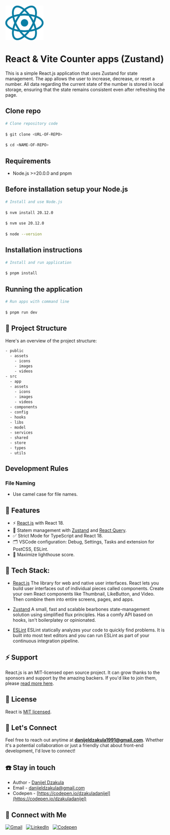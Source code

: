 <p align="left">
    <a href="https://react.dev/" target="_blank">
        <img src="https://raw.githubusercontent.com/danijeldzakula/readme-logo-source/30e73ba8e5b45a943008018fa97c5a582270ba92/public/assets/images/logo_light.svg" width="120" alt="ReactJs Logo" />
    </a>
</p>

# React & Vite Counter apps (Zustand)

This is a simple React.js application that uses Zustand for state management. The app allows the user to increase, decrease, or reset a number. All data regarding the current state of the number is stored in local storage, ensuring that the state remains consistent even after refreshing the page.

## Clone repo

```bash 
# Clone repository code 

$ git clone <URL-OF-REPO>

$ cd <NAME-OF-REPO>
```

## Requirements
 - Node.js >=20.0.0 and pnpm

## Before installation setup your Node.js

```bash
# Install and use Node.js

$ nvm install 20.12.0

$ nvm use 20.12.0

$ node --version
```

## Installation instructions

```bash
# Install and run application 

$ pnpm install
```

## Running the application

```bash
# Run apps with command line 

$ pnpm run dev
```

## 🧱 Project Structure

Here's an overview of the project structure:

```plaintext
- public
  - assets
    - icons
    - images
    - videos
- src
  - app
  - assets
    - icons
    - images
    - videos
  - components
  - config
  - hooks
  - libs
  - model
  - services
  - shared
  - store
  - types 
  - utils
```

## Development Rules

### File Naming

- Use camel case for file names.

## 🚀 Features 

- ⚡ [React.js](https://react.dev/) with React 18.
- 🧰 Statem management with [Zustand](https://zustand-demo.pmnd.rs/) and [React Query](https://tanstack.com/query/latest/).
- ✅ Strict Mode for TypeScript and React 18.
- 🗂 VSCode configuration: Debug, Settings, Tasks and extension for PostCSS, ESLint.
- 💯 Maximize lighthouse score.

## 📡 Tech Stack:

- [React.js](https://react.dev/) The library for web and native user interfaces. React lets you build user interfaces out of individual pieces called components. Create your own React components like Thumbnail, LikeButton, and Video. Then combine them into entire screens, pages, and apps.

- [Zustand](https://zustand-demo.pmnd.rs/) A small, fast and scalable bearbones state-management solution using simplified flux principles. Has a comfy API based on hooks, isn't boilerplatey or opinionated.

- [ESLint](https://eslint.org/) ESLint statically analyzes your code to quickly find problems. It is built into most text editors and you can run ESLint as part of your continuous integration pipeline.

## ⚡ Support

React.js is an MIT-licensed open source project. It can grow thanks to the sponsors and support by the amazing backers. If you'd like to join them, please [read more here](https://legacy.reactjs.org/community/support.html).

## 🪪 License

React is [MIT licensed](https://github.com/facebook/react/blob/main/LICENSE).


## 📩 Let's Connect

Feel free to reach out anytime at **danijeldzakula1991@gmail.com**. Whether it's a potential collaboration or just a friendly chat about front-end development, I'd love to connect!

## ☎️ Stay in touch

- Author - [Danijel Dzakula](https://rs.linkedin.com/in/danijel-dzakula-227530128)
- Email - [danijeldzakula@gmail.com](danijeldzakula1991@gmail.com)
- Codepen - [https://codepen.io/dzakuladanijel](https://codepen.io/dzakuladanijel)

## 🤙 Connect with Me

<p align="left">
  <a target="_blank" href="mailto:danijeldzakula1991@gmail.com"><img src="https://img.shields.io/badge/Gmail-danijeldzakula1991@gmail.com-D14836?style=flat-square&logo=Gmail&logoColor=white" alt="Gmail"></a>&nbsp;&nbsp;
  <a target="_blank" href="https://www.linkedin.com/in/danijel-dzakula-227530128/" target="_blank"><img src="https://img.shields.io/badge/LinkedIn-Danijel%20Dzakula-0077B5?style=flat-square&logo=Linkedin&logoColor=white" alt="LinkedIn"></a>&nbsp;&nbsp;
  <a target="_blank" href="https://codepen.io/dzakuladanijel" target="_blank"><img src="https://img.shields.io/badge/Codepen-Danijel%20Dzakula-000?style=flat-square&logo=Codepen&logoColor=white" alt="Codepen"></a>&nbsp;&nbsp;  
</p>